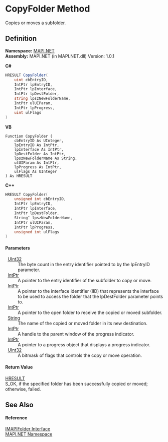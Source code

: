 # CopyFolder Method


Copies or moves a subfolder.



## Definition
**Namespace:** <a href="N_MAPI_NET.md">MAPI.NET</a>  
**Assembly:** MAPI.NET (in MAPI.NET.dll) Version: 1.0.1

**C#**
``` C#
HRESULT CopyFolder(
	uint cbEntryID,
	IntPtr lpEntryID,
	IntPtr lpInterface,
	IntPtr lpDestFolder,
	string lpszNewFolderName,
	IntPtr ulUIParam,
	IntPtr lpProgress,
	uint ulFlags
)
```
**VB**
``` VB
Function CopyFolder ( 
	cbEntryID As UInteger,
	lpEntryID As IntPtr,
	lpInterface As IntPtr,
	lpDestFolder As IntPtr,
	lpszNewFolderName As String,
	ulUIParam As IntPtr,
	lpProgress As IntPtr,
	ulFlags As UInteger
) As HRESULT
```
**C++**
``` C++
HRESULT CopyFolder(
	unsigned int cbEntryID, 
	IntPtr lpEntryID, 
	IntPtr lpInterface, 
	IntPtr lpDestFolder, 
	String^ lpszNewFolderName, 
	IntPtr ulUIParam, 
	IntPtr lpProgress, 
	unsigned int ulFlags
)
```



#### Parameters
<dl><dt>  <a href="https://learn.microsoft.com/dotnet/api/system.uint32" target="_blank" rel="noopener noreferrer">UInt32</a></dt><dd>The byte count in the entry identifier pointed to by the lpEntryID parameter.</dd><dt>  <a href="https://learn.microsoft.com/dotnet/api/system.intptr" target="_blank" rel="noopener noreferrer">IntPtr</a></dt><dd>A pointer to the entry identifier of the subfolder to copy or move.</dd><dt>  <a href="https://learn.microsoft.com/dotnet/api/system.intptr" target="_blank" rel="noopener noreferrer">IntPtr</a></dt><dd>A pointer to the interface identifier (IID) that represents the interface to be used to access the folder that the lpDestFolder parameter points to.</dd><dt>  <a href="https://learn.microsoft.com/dotnet/api/system.intptr" target="_blank" rel="noopener noreferrer">IntPtr</a></dt><dd>A pointer to the open folder to receive the copied or moved subfolder.</dd><dt>  <a href="https://learn.microsoft.com/dotnet/api/system.string" target="_blank" rel="noopener noreferrer">String</a></dt><dd>The name of the copied or moved folder in its new destination.</dd><dt>  <a href="https://learn.microsoft.com/dotnet/api/system.intptr" target="_blank" rel="noopener noreferrer">IntPtr</a></dt><dd>A handle to the parent window of the progress indicator.</dd><dt>  <a href="https://learn.microsoft.com/dotnet/api/system.intptr" target="_blank" rel="noopener noreferrer">IntPtr</a></dt><dd>A pointer to a progress object that displays a progress indicator.</dd><dt>  <a href="https://learn.microsoft.com/dotnet/api/system.uint32" target="_blank" rel="noopener noreferrer">UInt32</a></dt><dd>A bitmask of flags that controls the copy or move operation.</dd></dl>

#### Return Value
<a href="T_MAPI_NET_HRESULT.md">HRESULT</a>  
S_OK, if the specified folder has been successfully copied or moved; otherwise, failed.

## See Also


#### Reference
<a href="T_MAPI_NET_IMAPIFolder.md">IMAPIFolder Interface</a>  
<a href="N_MAPI_NET.md">MAPI.NET Namespace</a>  
